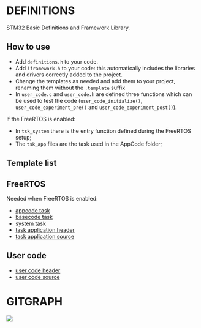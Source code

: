  # DEFINITIONS
 
 STM32 Basic Definitions and Framework Library.
 
 ## How to use
 - Add `definitions.h` to your code.
 - Add `iframework.h` to your code: this automatically includes the libraries and drivers correctly added to the project.
 - Change the templates as needed and add them to your project, renaming them without the `.template` suffix
 - In `user_code.c` and `user_code.h` are defined three functions which can be used to test the code (`user_code_initialize()`, `user_code_experiment_pre()` and `user_code_experiment_post()`).
 
 If the FreeRTOS is enabled:
 - In `tsk_system` there is the entry function defined during the FreeRTOS setup;
 - The `tsk_app` files are the task used in the AppCode folder;
 
 ## Template list
 ## FreeRTOS
 Needed when FreeRTOS is enabled: 
 - [appcode task](https://github.com/energicamotor/stm32-definitions/blob/main/appcode_tsks.h.template)
 - [basecode task](https://github.com/energicamotor/stm32-definitions/blob/main/appcode_tsks.h.template)
 - [system task](https://github.com/energicamotor/stm32-definitions/blob/main/tsk_system.c.template)
 - [task application header](https://github.com/energicamotor/stm32-definitions/blob/main/tsk_app.h.template)
 - [task application source](https://github.com/energicamotor/stm32-definitions/blob/main/tsk_app.c.template)
## User code
- [user code header](https://github.com/energicamotor/stm32-definitions/blob/main/user_code.h.template)
- [user code source](https://github.com/energicamotor/stm32-definitions/blob/main/user_code.c.template)
 
 
 # GITGRAPH
[![](https://mermaid.ink/img/pako:eNp1k79uAyEMxl8lYs7A8dfc3KoP0DWLATs5qZeLLmSoorx7uagdKjkgYPjZn80nuKuyVFKjOk7tY8XL6XDe9VGWeZ7abqrj7qAyR7C60kEJMKHhoksUIYYYB12dCF1NyTlXZZhhQEdyZqQwZOOyCK2JaCHIDcUALnkjX8XEwkxOzrTMWC0aEQafa0aWr0IxeuuB5ZolQGCPsqzrNYv1IixU2THIDQ3eew2cRKi7tZr9CxPYBYCUXzSEeUhay7LWBhyiDDNFMIMHWRac9snKJvQXYtBkjDKOA0MmcLJJ3YKAyT3LbnML-L9vZ1_bofZqpnXGqfb_cH8C1U40d6M2LV5WurZN6dEjb5eKjd7r1JZVjYxfV9orvLXl8_tc1NjWG_0FvU14XHH-jXr8AFSiAak)](https://mermaid.live/edit#pako:eNp1k79uAyEMxl8lYs7A8dfc3KoP0DWLATs5qZeLLmSoorx7uagdKjkgYPjZn80nuKuyVFKjOk7tY8XL6XDe9VGWeZ7abqrj7qAyR7C60kEJMKHhoksUIYYYB12dCF1NyTlXZZhhQEdyZqQwZOOyCK2JaCHIDcUALnkjX8XEwkxOzrTMWC0aEQafa0aWr0IxeuuB5ZolQGCPsqzrNYv1IixU2THIDQ3eew2cRKi7tZr9CxPYBYCUXzSEeUhay7LWBhyiDDNFMIMHWRac9snKJvQXYtBkjDKOA0MmcLJJ3YKAyT3LbnML-L9vZ1_bofZqpnXGqfb_cH8C1U40d6M2LV5WurZN6dEjb5eKjd7r1JZVjYxfV9orvLXl8_tc1NjWG_0FvU14XHH-jXr8AFSiAak)

    
    
    

  
 
  
 

